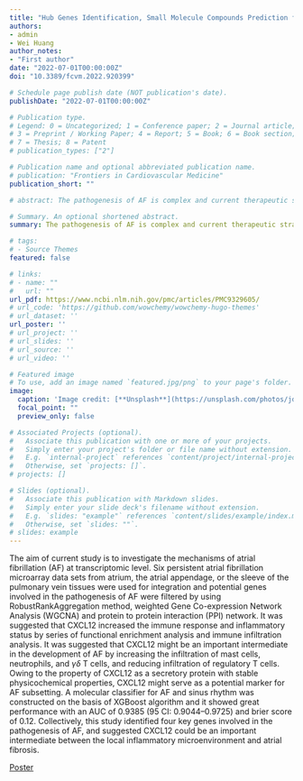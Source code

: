 ```yaml
---
title: "Hub Genes Identification, Small Molecule Compounds Prediction for Atrial Fibrillation and Diagnostic Model Construction Based on XGBoost Algorithm"
authors:
- admin
- Wei Huang
author_notes:
- "First author"
date: "2022-07-01T00:00:00Z"
doi: "10.3389/fcvm.2022.920399"

# Schedule page publish date (NOT publication's date).
publishDate: "2022-07-01T00:00:00Z"

# Publication type.
# Legend: 0 = Uncategorized; 1 = Conference paper; 2 = Journal article;
# 3 = Preprint / Working Paper; 4 = Report; 5 = Book; 6 = Book section;
# 7 = Thesis; 8 = Patent
# publication_types: ["2"]

# Publication name and optional abbreviated publication name.
# publication: "Frontiers in Cardiovascular Medicine"
publication_short: ""

# abstract: The pathogenesis of AF is complex and current therapeutic strategies have important limitations. CXCL12 might be a biomarker that could be used for distinguishing subsets of AF, and indicated that CXCL12 might be an important intermediate in the development of AF by increasing the infiltration of mast cells, neutrophils, and γ δ T cells, and reducing infiltration of regulatory T cells.

# Summary. An optional shortened abstract.
summary: The pathogenesis of AF is complex and current therapeutic strategies have important limitations. CXCL12 might be a biomarker that could be used for distinguishing subsets of AF, and indicated that CXCL12 might be an important intermediate in the development of AF by increasing the infiltration of mast cells, neutrophils, and γ δ T cells, and reducing infiltration of regulatory T cells.

# tags:
# - Source Themes
featured: false

# links:
# - name: ""
#   url: ""
url_pdf: https://www.ncbi.nlm.nih.gov/pmc/articles/PMC9329605/
# url_code: 'https://github.com/wowchemy/wowchemy-hugo-themes'
# url_dataset: ''
url_poster: ''
# url_project: ''
# url_slides: ''
# url_source: ''
# url_video: ''

# Featured image
# To use, add an image named `featured.jpg/png` to your page's folder. 
image:
  caption: 'Image credit: [**Unsplash**](https://unsplash.com/photos/jdD8gXaTZsc)'
  focal_point: ""
  preview_only: false

# Associated Projects (optional).
#   Associate this publication with one or more of your projects.
#   Simply enter your project's folder or file name without extension.
#   E.g. `internal-project` references `content/project/internal-project/index.md`.
#   Otherwise, set `projects: []`.
# projects: []

# Slides (optional).
#   Associate this publication with Markdown slides.
#   Simply enter your slide deck's filename without extension.
#   E.g. `slides: "example"` references `content/slides/example/index.md`.
#   Otherwise, set `slides: ""`.
# slides: example
---
```

The aim of current study is to investigate the mechanisms of atrial fibrillation (AF) at transcriptomic level.
Six persistent atrial fibrillation microarray data sets from atrium, the atrial appendage, or the sleeve of the pulmonary vein tissues were used for integration and potential genes involved in the pathogenesis of AF were filtered by using RobustRankAggregation method, weighted Gene Co-expression Network Analysis (WGCNA) and protein to protein interaction (PPI) network. It was suggested that CXCL12 increased the immune response and inflammatory status by series of functional enrichment analysis and immune infiltration analysis. It was suggested that CXCL12 might be an important intermediate in the development of AF by increasing the infiltration of mast cells, neutrophils, and $\gamma \delta$ T cells, and reducing infiltration of regulatory T cells. Owing to the property of CXCL12 as a secretory protein with stable physicochemical properties, CXCL12 might serve as a potential marker for AF subsetting. A molecular classifier for AF and sinus rhythm was constructed on the basis of XGBoost algorithm and it showed great performance with an AUC of 0.9385 (95 CI: 0.9044–0.9725) and brier score of 0.12. Collectively, this study identified four key genes involved in the pathogenesis of AF, and suggested CXCL12 could be an important intermediate between the local inflammatory microenvironment and atrial fibrosis. 

[Poster](poster.pdf)
<!-- {{% callout note %}}
Click the *Cite* button above to demo the feature to enable visitors to import publication metadata into their reference management software.
{{% /callout %}}

{{% callout note %}}
Create your slides in Markdown - click the *Slides* button to check out the example.
{{% /callout %}}

Supplementary notes can be added here, including [code, math, and images](https://wowchemy.com/docs/writing-markdown-latex/). -->
